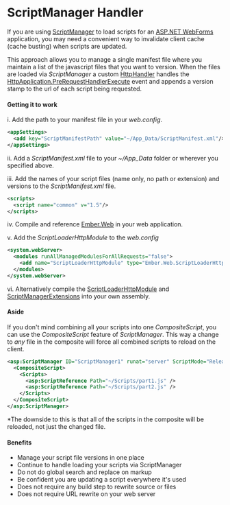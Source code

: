ScriptManager Handler
=============================

If you are using [ScriptManager](http://msdn.microsoft.com/en-us/library/system.web.ui.scriptmanager(v=vs.110).aspx) to load scripts for an [ASP.NET WebForms](http://www.asp.net/web-forms) application, you may need a convenient way to invalidate client cache (cache busting) when scripts are updated.

This approach allows you to manage a single manifest file where you maintain a list of the javascript files that you want to version. When the files are loaded via *ScriptManager* a custom [HttpHandler](http://msdn.microsoft.com/en-us/library/ms227675(v=vs.85).aspx) handles the [HttpApplication.PreRequestHandlerExecute](http://msdn.microsoft.com/en-us/library/system.web.httpapplication.prerequesthandlerexecute(v=vs.110).aspx) event and appends a version stamp to the url of each script being requested.

#### Getting it to work
i. Add the path to your manifest file in your *web.config*.
```xml
<appSettings>
  <add key="ScriptManifestPath" value="~/App_Data/ScriptManifest.xml"/>
</appSettings>
```
ii. Add a *ScriptManifest.xml* file to your *~/App_Data* folder or wherever you specified above.

iii. Add the names of your script files (name only, no path or extension) and versions to the *ScriptManifest.xml* file.
```xml
<scripts>
  <script name="common" v="1.5"/>
</scripts>
```
iv. Compile and reference [Ember.Web](http://github.com/EmberConsultingGroup/ScriptManagerHandler/tree/master/Ember.Web) in your web application.

v. Add the *ScriptLoaderHttpModule* to the *web.config*
```xml
<system.webServer>
  <modules runAllManagedModulesForAllRequests="false">
    <add name="ScriptLoaderHttpModule" type="Ember.Web.ScriptLoaderHttpModule" preCondition="managedHandler" />
  </modules>    
</system.webServer>
```

vi. Alternatively compile the [ScriptLoaderHttpModule](http://github.com/EmberConsultingGroup/ScriptManagerHandler/blob/master/Ember.Web/ScriptLoaderHttpModule.cs) and [ScriptManagerExtensions](http://github.com/EmberConsultingGroup/ScriptManagerHandler/blob/master/Ember.Web/ScriptManagerExtensions.cs) into your own assembly.

#### Aside
If you don't mind combining all your scripts into one *CompositeScript*, you can use the *CompositeScript* feature of *ScriptManager*. This way a change to *any* file in the composite will force all combined scripts to reload on the client.
```xml
<asp:ScriptManager ID="ScriptManager1" runat="server" ScriptMode="Release">
  <CompositeScript>
    <Scripts>
      <asp:ScriptReference Path="~/Scripts/part1.js" />
      <asp:ScriptReference Path="~/Scripts/part2.js" />
    </Scripts>
  </CompositeScript>
</asp:ScriptManager>
```

*The downside to this is that all of the scripts in the composite will be reloaded, not just the changed file.


#### Benefits
* Manage your script file versions in one place
* Continue to handle loading your scripts via ScriptManager
* Do not do global search and replace on markup
* Be confident you are updating a script everywhere it's used
* Does not require any build step to rewrite source or files
* Does not require URL rewrite on your web server
